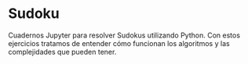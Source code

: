 # Sudoku
Cuadernos Jupyter para resolver Sudokus utilizando Python. Con estos ejercicios tratamos de entender cómo funcionan los algoritmos y las complejidades que pueden tener.
